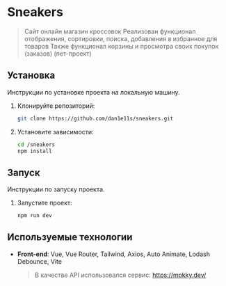 # Sneakers

> Сайт онлайн магазин кроссовок
> Реализован функционал отображения, сортировки, поиска, добавления в избранное для товаров
> Также функционал корзины и просмотра своих покупок (заказов)
> (пет-проект)

## Установка

Инструкции по установке проекта на локальную машину.

1. Клонируйте репозиторий:

   ```bash
   git clone https://github.com/dan1e11s/sneakers.git
   ```

2. Установите зависимости:

   ```bash
   cd /sneakers
   npm install
   ```

## Запуск

Инструкции по запуску проекта.

1. Запустите проект:

   ```bash
   npm run dev
   ```

## Используемые технологии

- **Front-end**: Vue, Vue Router, Tailwind, Axios, Auto Animate, Lodash Debounce, Vite
  > В качестве API использовался сервис: https://mokky.dev/

